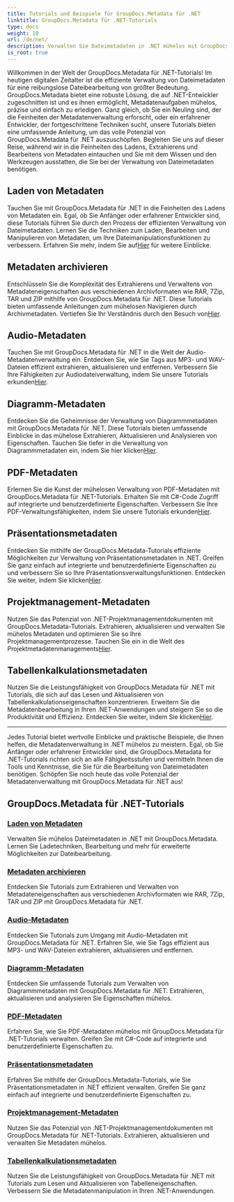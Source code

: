 ```yaml
---
title: Tutorials und Beispiele für GroupDocs.Metadata für .NET
linktitle: GroupDocs.Metadata für .NET-Tutorials
type: docs
weight: 10
url: /de/net/
description: Verwalten Sie Dateimetadaten in .NET mühelos mit GroupDocs.Metadata. Lernen Sie Ladetechniken, Bearbeitung und mehr für erweiterte Dateibearbeitungsfunktionen.
is_root: true
---
```

Willkommen in der Welt der GroupDocs.Metadata für .NET-Tutorials! Im heutigen digitalen Zeitalter ist die effiziente Verwaltung von Dateimetadaten für eine reibungslose Dateibearbeitung von größter Bedeutung. GroupDocs.Metadata bietet eine robuste Lösung, die auf .NET-Entwickler zugeschnitten ist und es ihnen ermöglicht, Metadatenaufgaben mühelos, präzise und einfach zu erledigen. Ganz gleich, ob Sie ein Neuling sind, der die Feinheiten der Metadatenverwaltung erforscht, oder ein erfahrener Entwickler, der fortgeschrittene Techniken sucht, unsere Tutorials bieten eine umfassende Anleitung, um das volle Potenzial von GroupDocs.Metadata für .NET auszuschöpfen. Begleiten Sie uns auf dieser Reise, während wir in die Feinheiten des Ladens, Extrahierens und Bearbeitens von Metadaten eintauchen und Sie mit dem Wissen und den Werkzeugen ausstatten, die Sie bei der Verwaltung von Dateimetadaten benötigen.

## Laden von Metadaten  
Tauchen Sie mit GroupDocs.Metadata für .NET in die Feinheiten des Ladens von Metadaten ein. Egal, ob Sie Anfänger oder erfahrener Entwickler sind, diese Tutorials führen Sie durch den Prozess der effizienten Verwaltung von Dateimetadaten. Lernen Sie die Techniken zum Laden, Bearbeiten und Manipulieren von Metadaten, um Ihre Dateimanipulationsfunktionen zu verbessern. Erfahren Sie mehr, indem Sie auf[Hier](./metadata-loading/) für weitere Einblicke.

## Metadaten archivieren  
 Entschlüsseln Sie die Komplexität des Extrahierens und Verwaltens von Metadateneigenschaften aus verschiedenen Archivformaten wie RAR, 7Zip, TAR und ZIP mithilfe von GroupDocs.Metadata für .NET. Diese Tutorials bieten umfassende Anleitungen zum mühelosen Navigieren durch Archivmetadaten. Vertiefen Sie Ihr Verständnis durch den Besuch von[Hier](./archive-metadata/).

## Audio-Metadaten  
 Tauchen Sie mit GroupDocs.Metadata für .NET in die Welt der Audio-Metadatenverwaltung ein. Entdecken Sie, wie Sie Tags aus MP3- und WAV-Dateien effizient extrahieren, aktualisieren und entfernen. Verbessern Sie Ihre Fähigkeiten zur Audiodateiverwaltung, indem Sie unsere Tutorials erkunden[Hier](./audio-metadata/).

## Diagramm-Metadaten  
Entdecken Sie die Geheimnisse der Verwaltung von Diagrammmetadaten mit GroupDocs.Metadata für .NET. Diese Tutorials bieten umfassende Einblicke in das mühelose Extrahieren, Aktualisieren und Analysieren von Eigenschaften. Tauchen Sie tiefer in die Verwaltung von Diagrammmetadaten ein, indem Sie hier klicken[Hier](./diagram-metadata/).

## PDF-Metadaten  
 Erlernen Sie die Kunst der mühelosen Verwaltung von PDF-Metadaten mit GroupDocs.Metadata für .NET-Tutorials. Erhalten Sie mit C#-Code Zugriff auf integrierte und benutzerdefinierte Eigenschaften. Verbessern Sie Ihre PDF-Verwaltungsfähigkeiten, indem Sie unsere Tutorials erkunden[Hier](./pdf-metadata/).

## Präsentationsmetadaten  
 Entdecken Sie mithilfe der GroupDocs.Metadata-Tutorials effiziente Möglichkeiten zur Verwaltung von Präsentationsmetadaten in .NET. Greifen Sie ganz einfach auf integrierte und benutzerdefinierte Eigenschaften zu und verbessern Sie so Ihre Präsentationsverwaltungsfunktionen. Entdecken Sie weiter, indem Sie klicken[Hier](./presentation-metadata/).

## Projektmanagement-Metadaten  
 Nutzen Sie das Potenzial von .NET-Projektmanagementdokumenten mit GroupDocs.Metadata-Tutorials. Extrahieren, aktualisieren und verwalten Sie mühelos Metadaten und optimieren Sie so Ihre Projektmanagementprozesse. Tauchen Sie ein in die Welt des Projektmetadatenmanagements[Hier](./project-management-metadata/).

## Tabellenkalkulationsmetadaten  
Nutzen Sie die Leistungsfähigkeit von GroupDocs.Metadata für .NET mit Tutorials, die sich auf das Lesen und Aktualisieren von Tabellenkalkulationseigenschaften konzentrieren. Erweitern Sie die Metadatenbearbeitung in Ihren .NET-Anwendungen und steigern Sie so die Produktivität und Effizienz. Entdecken Sie weiter, indem Sie klicken[Hier](./spreadsheet-metadata/).

----
Jedes Tutorial bietet wertvolle Einblicke und praktische Beispiele, die Ihnen helfen, die Metadatenverwaltung in .NET mühelos zu meistern. Egal, ob Sie Anfänger oder erfahrener Entwickler sind, die GroupDocs.Metadata for .NET-Tutorials richten sich an alle Fähigkeitsstufen und vermitteln Ihnen die Tools und Kenntnisse, die Sie für die Bearbeitung von Dateimetadaten benötigen. Schöpfen Sie noch heute das volle Potenzial der Metadatenverwaltung mit GroupDocs.Metadata für .NET aus! 

## GroupDocs.Metadata für .NET-Tutorials
### [Laden von Metadaten](./metadata-loading/)
Verwalten Sie mühelos Dateimetadaten in .NET mit GroupDocs.Metadata. Lernen Sie Ladetechniken, Bearbeitung und mehr für erweiterte Möglichkeiten zur Dateibearbeitung.
### [Metadaten archivieren](./archive-metadata/)
Entdecken Sie Tutorials zum Extrahieren und Verwalten von Metadateneigenschaften aus verschiedenen Archivformaten wie RAR, 7Zip, TAR und ZIP mit GroupDocs.Metadata für .NET.
### [Audio-Metadaten](./audio-metadata/)
Entdecken Sie Tutorials zum Umgang mit Audio-Metadaten mit GroupDocs.Metadata für .NET. Erfahren Sie, wie Sie Tags effizient aus MP3- und WAV-Dateien extrahieren, aktualisieren und entfernen.
### [Diagramm-Metadaten](./diagram-metadata/)
Entdecken Sie umfassende Tutorials zum Verwalten von Diagrammmetadaten mit GroupDocs.Metadata für .NET. Extrahieren, aktualisieren und analysieren Sie Eigenschaften mühelos.
### [PDF-Metadaten](./pdf-metadata/)
Erfahren Sie, wie Sie PDF-Metadaten mühelos mit GroupDocs.Metadata für .NET-Tutorials verwalten. Greifen Sie mit C#-Code auf integrierte und benutzerdefinierte Eigenschaften zu.
### [Präsentationsmetadaten](./presentation-metadata/)
Erfahren Sie mithilfe der GroupDocs.Metadata-Tutorials, wie Sie Präsentationsmetadaten in .NET effizient verwalten. Greifen Sie ganz einfach auf integrierte und benutzerdefinierte Eigenschaften zu.
### [Projektmanagement-Metadaten](./project-management-metadata/)
Nutzen Sie das Potenzial von .NET-Projektmanagementdokumenten mit GroupDocs.Metadata für .NET-Tutorials. Extrahieren, aktualisieren und verwalten Sie Metadaten mühelos.
### [Tabellenkalkulationsmetadaten](./spreadsheet-metadata/)
Nutzen Sie die Leistungsfähigkeit von GroupDocs.Metadata für .NET mit Tutorials zum Lesen und Aktualisieren von Tabelleneigenschaften. Verbessern Sie die Metadatenmanipulation in Ihren .NET-Anwendungen.